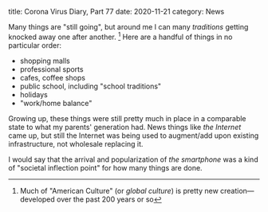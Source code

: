 title: Corona Virus Diary, Part 77
date: 2020-11-21
category: News

Many things are "still going", but around me I can many *traditions*
getting knocked away one after another. [^1]
Here are a handful of things in no particular order:

- shopping malls
- professional sports
- cafes, coffee shops
- public school, including "school traditions"
- holidays
- "work/home balance"

Growing up, these things were still pretty much in place in a
comparable state to what my parents' generation had. News things like
*the Internet* came up, but still the Internet was being used to
augment/add upon existing infrastructure, not wholesale replacing it.

I would say that the arrival and popularization of *the smartphone*
was a kind of "societal inflection point" for how many things are
done.

[^1]: Much of "American Culture" (or *global culture*) is pretty new
    creation&mdash;developed over the past 200 years or so
